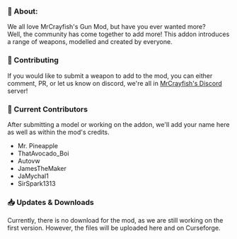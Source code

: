 ### 📖 About:

We all love MrCrayfish's Gun Mod, but have you ever wanted more?\
Well, the community has come together to add more! This addon introduces a range of weapons, modelled and created by everyone.


### 🔨 Contributing

If you would like to submit a weapon to add to the mod, you can either comment, PR, or let us know on discord, we're all in [MrCrayfish's Discord](https://discord.gg/mrcrayfish) server!

### 📜 Current Contributors

After submitting a model or working on the addon, we'll add your name here as well as within the mod's credits.
 - Mr. Pineapple
 - ThatAvocado_Boi
 - Autovw
 - JamesTheMaker
 - JaMychal1
 - SirSpark1313

### 📥 Updates & Downloads

Currently, there is no download for the mod, as we are still working on the first version. However, the files will be uploaded here and on Curseforge.
